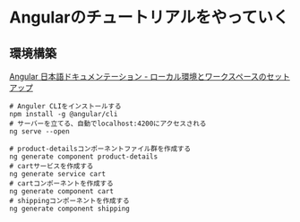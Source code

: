 # Angularのチュートリアルをやっていく

## 環境構築

[Angular 日本語ドキュメンテーション - ローカル環境とワークスペースのセットアップ](https://angular.jp/guide/setup-local)

```
# Anguler CLIをインストールする
npm install -g @angular/cli
# サーバーを立てる、自動でlocalhost:4200にアクセスされる
ng serve --open

# product-detailsコンポーネントファイル群を作成する
ng generate component product-details
# cartサービスを作成する
ng generate service cart
# cartコンポーネントを作成する
ng generate component cart
# shippingコンポーネントを作成する
ng generate component shipping

```
